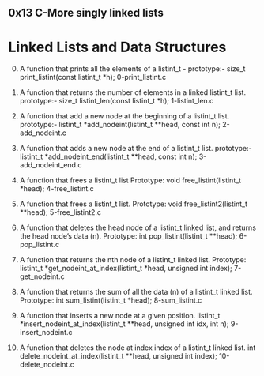 ## 0x13 C-More singly linked lists ##
# Linked Lists and Data Structures #
0. A function that prints all the elements of a listint_t -
   prototype:- size_t print_listint(const listint_t *h);
   0-print_listint.c

1. A function that returns the number of elements in a linked listint_t list.
   prototype:- size_t listint_len(const listint_t *h);
   1-listint_len.c

2. A function that add a new node at the beginning of a listint_t list.
   prototype:- listint_t *add_nodeint(listint_t **head, const int n);
   2-add_nodeint.c

3. A function that adds a new node at the end of a listint_t list.
   prototype:- listint_t *add_nodeint_end(listint_t **head, const int n);
   3-add_nodeint_end.c

4. A function that frees a listint_t list
   Prototype: void free_listint(listint_t *head);
   4-free_listint.c

5. A function that frees a listint_t list.
   Prototype: void free_listint2(listint_t **head);
   5-free_listint2.c

6. A function that deletes the head node of a listint_t linked list,
   and returns the head node’s data (n).
   Prototype: int pop_listint(listint_t **head);
   6-pop_listint.c

7. A function that returns the nth node of a listint_t linked list.
   Prototype: listint_t *get_nodeint_at_index(listint_t *head,
   unsigned int index);
   7-get_nodeint.c

8. A function that returns the sum of all the data (n) of a
   listint_t linked list.
   Prototype: int sum_listint(listint_t *head);
   8-sum_listint.c

9. A function that inserts a new node at a given position.
   listint_t *insert_nodeint_at_index(listint_t **head,
   unsigned int idx, int n);
   9-insert_nodeint.c

10. A function that deletes the node at index index of a listint_t linked list.
    int delete_nodeint_at_index(listint_t **head, unsigned int index);
    10-delete_nodeint.c

